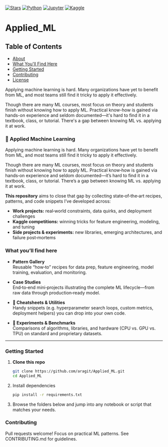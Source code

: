 [![Stars](https://img.shields.io/github/stars/aragit/Applied_ML?style=social)](https://github.com/aragit/Applied_ML/stargazers)
[![Python](https://img.shields.io/badge/Python-3.8%2B-blue)](https://www.python.org/)
[![Jupyter](https://img.shields.io/badge/Jupyter-Notebook-orange)](https://jupyter.org/)
[![Kaggle](https://img.shields.io/badge/Kaggle-Master-blueviolet)](https://www.kaggle.com/arashnic)

# Applied_ML

## Table of Contents
- [About](#about)
- [What You'll Find Here](#what-youll-find-here)
- [Getting Started](#getting-started)
- [Contributing](#contributing)  
- [License](#license)
  
Applying machine learning is hard. Many organizations have yet to benefit from ML, and most teams still find it tricky to apply it effectively.

Though there are many ML courses, most focus on theory and students finish without knowing how to apply ML. Practical know-how is gained via hands-on experience and seldom documented—it's hard to find it in a textbook, class, or tutorial. There's a gap between knowing ML vs. applying it at work.

### 🌟 Applied Machine Learning

Applying machine learning is hard. Many organizations have yet to benefit from ML, and most teams still find it tricky to apply it effectively.

Though there are many ML courses, most focus on theory and students finish without knowing how to apply ML. Practical know‑how is gained via hands‑on experience and seldom documented—it’s hard to find it in a textbook, class, or tutorial. There’s a gap between knowing ML vs. applying it at work.

**This repository** aims to close that gap by collecting state‑of‑the‑art recipes, patterns, and code snippets I’ve developed across:

- **Work projects:** real‑world constraints, data quirks, and deployment challenges  
- **Kaggle competitions:** winning tricks for feature engineering, modeling, and tuning  
- **Side projects & experiments:** new libraries, emerging architectures, and failure post‑mortems  

### What you’ll find here

- **Pattern Gallery**  
  Reusable “how‑to” recipes for data prep, feature engineering, model training, evaluation, and monitoring.

- **Case Studies**  
  End‑to‑end mini‑projects illustrating the complete ML lifecycle—from raw data through production‑ready model.

- **📓 Cheatsheets & Utilities**  
  Handy snippets (e.g. hyperparameter search loops, custom metrics, deployment helpers) you can drop into your own code.

- **🧪 Experiments & Benchmarks**  
  Comparisons of algorithms, libraries, and hardware (CPU vs. GPU vs. TPU) on standard and proprietary datasets.

---

###  Getting Started

1. **Clone this repo**  
   ```bash
   git clone https://github.com/aragit/Applied_ML.git
   cd Applied_ML
   
3. Install dependencies
   ```bash
   pip install -r requirements.txt
   
5. Browse the folders below and jump into any notebook or script that matches your needs.


### Contributing
Pull requests welcome! Focus on practical ML patterns. See CONTRIBUTING.md for guidelines.
